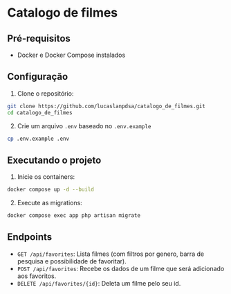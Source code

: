 # Catalogo de filmes

## Pré-requisitos

- Docker e Docker Compose instalados

## Configuração

1. Clone o repositório:
```bash
git clone https://github.com/lucaslanpdsa/catalogo_de_filmes.git
cd catalogo_de_filmes
```
2. Crie um arquivo `.env` baseado no `.env.example`
```bash
cp .env.example .env
```

## Executando o projeto

1. Inicie os containers:
```bash
docker compose up -d --build
```
2. Execute as migrations:
```bash
docker compose exec app php artisan migrate
```

## Endpoints

- `GET /api/favorites`: Lista filmes (com filtros por genero, barra de pesquisa e possibilidade de favoritar).
- `POST /api/favorites`: Recebe os dados de um filme que será adicionado aos favoritos.
- `DELETE /api/favorites/{id}`: Deleta um filme pelo seu id.

